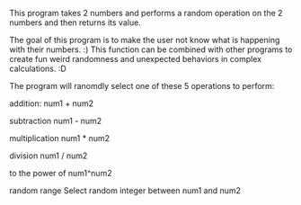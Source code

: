 This program takes 2 numbers and performs a random operation on the 2 numbers and then returns its value.

The goal of this program is to make the user not know what is happening with their numbers. :)
This function can be combined with other programs to create fun weird randomness and unexpected behaviors in complex calculations. :D

The program will ranomdly select one of these 5 operations to perform:

addition: 
num1 + num2

subtraction 
num1 - num2

multiplication
num1 * num2

division
num1 / num2

to the power of
num1^num2

random range
Select random integer between num1 and num2